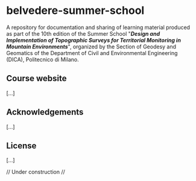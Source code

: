 # belvedere-summer-school
A repository for documentation and sharing of learning material produced as part of the 10th edition of the Summer School "***Design and Implementation of Topographic Surveys for Territorial Monitoring in Mountain Environments***", organized by the Section of Geodesy and Geomatics of the Department of Civil and Environmental Engineering (DICA), Politecnico di Milano.

## Course website

[...]

## Acknowledgements

[...]

## License

[...]

// Under construction //

